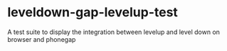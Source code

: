 leveldown-gap-levelup-test
==========================

A test suite to display the integration between levelup and level down on browser and phonegap
